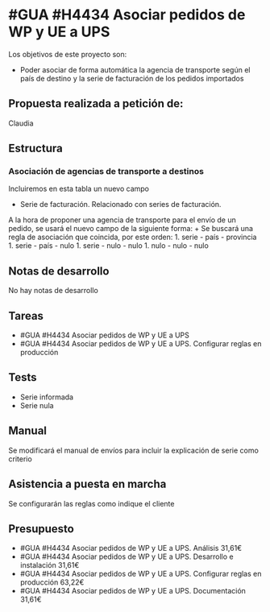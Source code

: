 # #GUA #H4434 Asociar pedidos de WP y UE a UPS

Los objetivos de este proyecto son:
+ Poder asociar de forma automática la agencia de transporte según el país de destino y la serie de facturación de los pedidos importados

## Propuesta realizada a petición de:
Claudia

## Estructura

### Asociación de agencias de transporte a destinos
Incluiremos en esta tabla un nuevo campo
+ Serie de facturación. Relacionado con series de facturación.

A la hora de proponer una agencia de transporte para el envío de un pedido, se usará el nuevo campo de la siguiente forma:
    + Se buscará una regla de asociación que coincida, por este orden:
        1. serie - país - provincia
        1. serie - país - nulo
        1. serie - nulo - nulo
        1. nulo - nulo - nulo


## Notas de desarrollo
No hay notas de desarrollo

## Tareas
* #GUA #H4434 Asociar pedidos de WP y UE a UPS
* #GUA #H4434 Asociar pedidos de WP y UE a UPS. Configurar reglas en producción

## Tests
+ Serie informada
+ Serie nula

## Manual
Se modificará el manual de envíos para incluir la explicación de serie como criterio

## Asistencia a puesta en marcha
Se configurarán las reglas como indique el cliente

## Presupuesto
* #GUA #H4434 Asociar pedidos de WP y UE a UPS. Análisis 31,61€
* #GUA #H4434 Asociar pedidos de WP y UE a UPS. Desarrollo e instalación 31,61€
* #GUA #H4434 Asociar pedidos de WP y UE a UPS. Configurar reglas en producción 63,22€
* #GUA #H4434 Asociar pedidos de WP y UE a UPS. Documentación 31,61€
